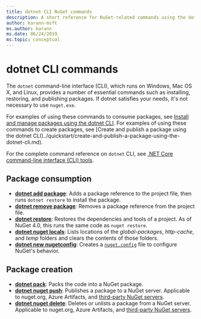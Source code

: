 ```yaml
---
title: dotnet CLI NuGet commands
description: A short reference for NuGet-related commands using the dotnet command-line interface.
author: karann-msft
ms.author: karann
ms.date: 06/24/2019
ms.topic: conceptual
---
```


# dotnet CLI commands

The `dotnet` command-line interface (CLI), which runs on Windows, Mac OS X, and Linux, provides a number of essential commands such as installing, restoring, and publishing packages. If dotnet satisfies your needs, it's not necessary to use `nuget.exe`.

For examples of using these commands to consume packages, see [Install and manage packages using the dotnet CLI](../consume-packages/install-use-packages-dotnet-cli.md). For examples of using these commands to create packages, see [Create and publish a package using the dotnet CLI]../quickstart/create-and-publish-a-package-using-the-dotnet-cli.md).

For the complete command reference on `dotnet` CLI, see [.NET Core command-line interface (CLI) tools](/dotnet/core/tools/?tabs=netcore2x).

## Package consumption

- [**dotnet add package**](/dotnet/core/tools/dotnet-add-package): Adds a package reference to the project file, then runs `dotnet restore` to install the package.
- [**dotnet remove package**](/dotnet/core/tools/dotnet-remove-package): Removes a package reference from the project file.
- [**dotnet restore**](/dotnet/core/tools/dotnet-restore?tabs=netcore2x): Restores the dependencies and tools of a project. As of NuGet 4.0, this runs the same code as `nuget restore`.
- [**dotnet nuget locals**](/dotnet/core/tools/dotnet-nuget-locals): Lists locations of the *global-packages*, *http-cache*, and *temp* folders and clears the contents of those folders.
- [**dotnet new nugetconfig**](/dotnet/core/tools/dotnet-new): Creates a [`nuget.config`](../reference/nuget-config-file.md) file to configure NuGet's behavior.

## Package creation

- [**dotnet pack**](/dotnet/core/tools/dotnet-pack?tabs=netcore2x): Packs the code into a NuGet package.
- [**dotnet nuget push**](/dotnet/core/tools/dotnet-nuget-push): Publishes a package to a NuGet server. Applicable to nuget.org, Azure Artifacts, and [third-party NuGet servers](../hosting-packages/overview.md).
- [**dotnet nuget delete**](/dotnet/core/tools/dotnet-nuget-delete): Deletes or unlists a package from a NuGet server. Applicable to nuget.org, Azure Artifacts, and [third-party NuGet servers](../hosting-packages/overview.md).
